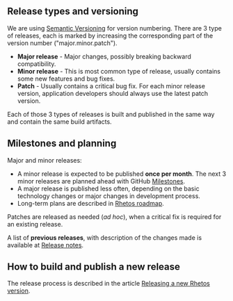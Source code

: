 ## Release types and versioning

We are using [Semantic Versioning](https://semver.org/) for version numbering. There are 3 type of releases, each is marked by increasing the corresponding part of the version number ("major.minor.patch").

* **Major release** - Major changes, possibly breaking backward compatibility.
* **Minor release** - This is most common type of release, usually contains some new features and bug fixes.
* **Patch** - Usually contains a critical bug fix. For each minor release version, application developers should always use the latest patch version.

Each of those 3 types of releases is built and published in the same way and contain the same build artifacts.

## Milestones and planning

Major and minor releases:

* A minor release is expected to be published **once per month**.
  The next 3 minor releases are planned ahead with GitHub [Milestones](https://github.com/Rhetos/Rhetos/milestones?direction=asc&sort=title&state=open).
* A major release is published less often, depending on the basic technology changes or major changes in development process.
* Long-term plans are described in [Rhetos roadmap](Rhetos-platform-roadmap).

Patches are released as needed (*ad hoc*), when a critical fix is required for an existing release.

A list of **previous releases**, with description of the changes made is available at  [Release notes](https://github.com/Rhetos/Rhetos/blob/master/ChangeLog.md).

## How to build and publish a new release

The release process is described in the article [Releasing a new Rhetos version](Releasing-a-new-Rhetos-version).
